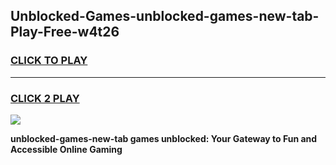 
## Unblocked-Games-unblocked-games-new-tab-Play-Free-w4t26
<h3>
<a href="https://premium76.site?title=unblocked-games-new-tab&ref=19M">CLICK TO PLAY</a></h3>
<hr>

<h3>
<a href="https://premium76.site?title=unblocked-games-new-tab&ref=19M">CLICK 2 PLAY</a>
  
</h3>

<a href="https://premium76.site?title=unblocked-games-new-tab&ref=19M"><img src="https://clearcache.store/games.png"></a>


**unblocked-games-new-tab games unblocked: Your Gateway to Fun and Accessible Online Gaming**

